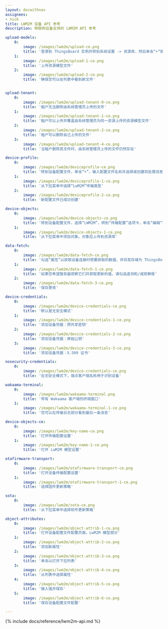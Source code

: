 ```yaml
---
layout: docwithnav
assignees:
- nick
title: LWM2M 设备 API 参考
description: 物联网设备支持的 LWM2M API 参考

upload-models:
    0:
        image: /images/lwm2m/upload-ce.png
        title: '登录到 ThingsBoard 实例并转到系统设置 -> 资源库，然后单击“+”按钮'
    1:
        image: /images/lwm2m/upload-1-ce.png
        title: '上传资源模型文件'
    2:
        image: /images/lwm2m/upload-2-ce.png
        title: '确保您可以在列表中看到新文件'


upload-tenant:
    0:
        image: /images/lwm2m/upload-tenant-0-ce.png
        title: '租户无法删除由系统管理员上传的文件'
    1:
        image: /images/lwm2m/upload-tenant-1-ce.png
        title: '租户可以上传并覆盖由系统管理员为同一资源上传的资源模型文件'
    2:
        image: /images/lwm2m/upload-tenant-2-ce.png
        title: '租户可以删除自己上传的文件'
    3:
        image: /images/lwm2m/upload-tenant-4-ce.png
        title: '当租户删除其文件时，由系统管理员上传的文件仍然存在'

device-profile:
    0:
        image: /images/lwm2m/deviceprofile-ce.png
        title: '转到设备配置文件，单击“+”，输入配置文件名称并选择或创建将处理消息的规则链'
    1:
        image: /images/lwm2m/deviceprofile-1-ce.png
        title: '从下拉菜单中选择“LwM2M”传输类型'
    2:
        image: /images/lwm2m/deviceprofile-2-ce.png
        title: '新配置文件已成功创建'

device-objects:
    0:
        image: /images/lwm2m/device-objects-ce.png
        title: '转到设备配置文件，选择“LWM2M”，转到“传输配置”选项卡，单击“编辑”按钮'
    1:
        image: /images/lwm2m/device-objects-1-ce.png
        title: '从下拉菜单中添加对象。对象应上传到资源库'

data-fetch:
    0:
        image: /images/lwm2m/data-fetch-ce.png
        title: '勾选“属性”以获取设备连接时想要获取的数据，并将其存储为 ThingsBoard 属性'
    1:
        image: /images/lwm2m/data-fetch-1-ce.png
        title: '如果您希望服务器观察它们并获取更新的值，请勾选遥测和/或观察框'
    2:
        image: /images/lwm2m/data-fetch-3-ce.png
        title: '保存更改'

device-credentials:
    0:
        image: /images/lwm2m/device-credentials-ce.png
        title: '默认是无安全模式'
    1:
        image: /images/lwm2m/device-credentials-1-ce.png
        title: '添加设备凭据：预共享密钥'
    2:
        image: /images/lwm2m/device-credentials-2-ce.png
        title: '添加设备凭据：原始公钥'
    3:
        image: /images/lwm2m/device-credentials-3-ce.png
        title: '添加设备凭据：X.509 证书'

nosecurity-credentials:
    0:
        image: /images/lwm2m/device-credentials-ce.png
        title: '在无安全模式下，端点客户端名称用于识别设备'

wakaama-terminal:
    0:
        image: /images/lwm2m/wakaama-terminal.png
        title: '带有 Wakaama 客户端的终端窗口'
    1:
        image: /images/lwm2m/wakaama-terminal-1-ce.png
        title: '您可以在传输日志部分看到最后一条消息'

device-objects-ce:
    0:
        image: /images/lwm2m/key-name-ce.png
        title: '打开传输配置设置'
    1:
        image: /images/lwm2m/key-name-1-ce.png
        title: '打开 LwM2M 模型设置'

otafirmware-transport:
    0:
        image: /images/lwm2m/otafirmware-transport-ce.png
        title: '打开设备传输配置设置'
    1:
        image: /images/lwm2m/otafirmware-transport-1-ce.png
        title: '选择固件更新策略'

sota:
    0:
        image: /images/lwm2m/sota-ce.png
        title: '从下拉菜单中选择软件更新策略'

object-attributes:
    0:
        image: /images/lwm2m/object-attrib-1-ce.png
        title: '打开设备配置文件配置页面，LwM2M 模型部分'
    1:
        image: /images/lwm2m/object-attrib-2-ce.png
        title: '添加新属性'
    2:
        image: /images/lwm2m/object-attrib-3-ce.png
        title: '单击以打开下拉列表'
    3:
        image: /images/lwm2m/object-attrib-4-ce.png
        title: '从列表中选择属性'
    4:
        image: /images/lwm2m/object-attrib-5-ce.png
        title: '输入值并保存'
    5:
        image: /images/lwm2m/object-attrib-6-ce.png
        title: '保存设备配置文件配置'

---
```


{% include docs/reference/lwm2m-api.md %}
